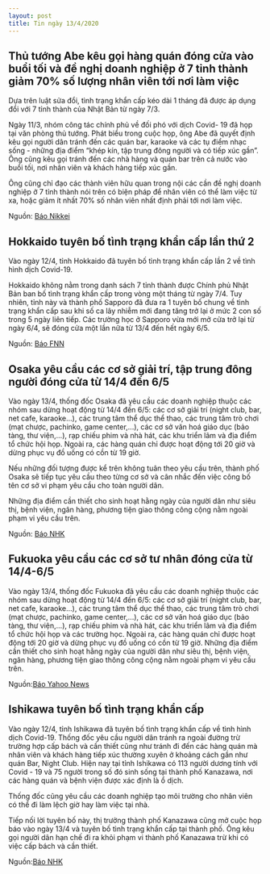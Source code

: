 ```yaml
---
layout: post
title: Tin ngày 13/4/2020
---
```


## Thủ tướng Abe kêu gọi hàng quán đóng cửa vào buổi tối và đề nghị doanh nghiệp ở 7 tỉnh thành giảm 70% số lượng nhân viên tới nơi làm việc

Dựa trên luật sửa đổi, tình trạng khẩn cấp kéo dài 1 tháng đã được áp dụng đổi với 7 tỉnh thành của Nhật Bản từ ngày 7/3. 

Ngày 11/3, nhóm công tác chính phủ về đối phó với dịch Covid- 19 đã họp tại văn phòng thủ tướng. Phát biểu trong cuộc họp, ông Abe đã quyết định kêu gọi người dân tránh đến các quán bar, karaoke và các tụ điểm nhạc sống - những địa điểm “khép kín, tập trung đông người và có tiếp xúc gần”. Ông cũng kêu gọi tránh đến các nhà hàng và quán bar trên cả nước vào buổi tối, nơi nhân viên và khách hàng tiếp xúc gần.

Ông cũng chỉ đạo các thành viên hữu quan trong nội các cần đề nghị doanh nghiệp ở 7 tỉnh thành nói trên có biện pháp để nhân viên có thể làm việc từ xa, hoặc giảm ít nhất 70% số nhân viên nhất định phải tới nơi làm việc.

Nguồn: [Báo Nikkei](https://www.nikkei.com/article/DGXMZO57959650R10C20A4EA3000/)

## Hokkaido tuyên bố tình trạng khẩn cấp lần thứ 2

Vào ngày 12/4, tỉnh Hokkaido đã tuyên bố tình trạng khẩn cấp lần 2 về tình hình dịch Covid-19. 

Hokkaido không nằm trong danh sách 7 tỉnh thành được Chính phủ Nhật Bản ban bố tình trạng khẩn cấp trong vòng một tháng từ ngày 7/4. 
Tuy nhiên, tỉnh này và thành phố Sapporo đã đưa ra 1 tuyên bố chung về tình trạng khẩn cấp sau khi số ca lây nhiễm mới đang tăng trở lại ở mức 2 con số trong 5 ngày liên tiếp.
Các trường học ở Sapporo vừa mới mở cửa trở lại từ ngày 6/4, sẽ đóng cửa một lần nữa từ 13/4 đến hết ngày 6/5.

Nguồn: [Báo FNN](https://www.fnn.jp/articles/-/31658)

## Osaka yêu cầu các cơ sở giải trí, tập trung đông người đóng cửa từ 14/4 đến 6/5

Vào ngày 13/4, thống đốc Osaka đã yêu cầu các doanh nghiệp thuộc các nhóm sau dừng hoạt động từ 14/4 đến 6/5: các cơ sở giải trí (night club, bar, net cafe, karaoke...), các trung tâm thể dục thể thao, các trung tâm trò chơi (mạt chược, pachinko, game center,...), các cơ sở văn hoá giáo dục (bảo tàng, thư viện,...), rạp chiếu phim và nhà hát, các khu triển lãm và địa điểm tổ chức hội họp.
Ngoài ra, các hàng quán chỉ được hoạt động tới 20 giờ và dừng phục vụ đồ uống có cồn từ 19 giờ.

Nếu những đối tượng được kể trên không tuân theo yêu cầu trên, thành phố Osaka sẽ tiếp tục yêu cầu theo từng cơ sở và cân nhắc đến việc công bố tên cơ sở vi phạm yêu cầu cho toàn người dân.

Những địa điểm cần thiết cho sinh hoạt hằng ngày của người dân như siêu thị, bệnh viện, ngân hàng, phương tiện giao thông công cộng nằm ngoài phạm vi yêu cầu trên.

Nguồn: [Báo NHK](https://www3.nhk.or.jp/news/html/20200413/k10012384061000.html?fbclid=IwAR2kSzXL8Iz6b44xIjuFJe85bNoP6MgqGYgtBcBsEWW58_hobGTvLOnk9js)

## Fukuoka yêu cầu các cơ sở tư nhân đóng cửa từ 14/4-6/5

Vào ngày 13/4, thống đốc Fukuoka đã yêu cầu các doanh nghiệp thuộc các nhóm sau dừng hoạt động từ 14/4 đến 6/5: các cơ sở giải trí (night club, bar, net cafe, karaoke...), các trung tâm thể dục thể thao, các trung tâm trò chơi (mạt chược, pachinko, game center,...), các cơ sở văn hoá giáo dục (bảo tàng, thư viện,...), rạp chiếu phim và nhà hát, các khu triển lãm và địa điểm tổ chức hội họp và các trường học. 
Ngoài ra, các hàng quán chỉ được hoạt động tới 20 giờ và dừng phục vụ đồ uống có cồn từ 19 giờ.
Những địa điểm cần thiết cho sinh hoạt hằng ngày của người dân như siêu thị, bệnh viện, ngân hàng, phương tiện giao thông công cộng nằm ngoài phạm vi yêu cầu trên.

Nguồn:[Báo Yahoo News](https://headlines.yahoo.co.jp/hl?a=20200413-00010014-nishinpc-soci)

## Ishikawa tuyên bố tình trạng khẩn cấp 

Vào ngày 12/4, tỉnh Ishikawa đã tuyên bố tình trạng khẩn cấp về tình hình dịch Covid-19. 
Thống đốc yêu cầu người dân tránh ra ngoài đường trừ trường hợp cấp bách và cần thiết cũng như tránh đi đến các hàng quán mà nhân viên và khách hàng tiếp xúc thường xuyên ở khoảng cách gần như quán Bar, Night Club. Hiện nay tại tỉnh Ishikawa có 113 người dương tính với Covid - 19 và 75 người trong số đó sinh sống tại thành phố Kanazawa, nơi các hàng quán và bệnh viện được xác định là ổ dịch.

Thống đốc cũng yêu cầu các doanh nghiệp tạo môi trường cho nhân viên có thể đi làm lệch giờ hay làm việc tại nhà.

Tiếp nối lời tuyên bố này, thị trưởng thành phố Kanazawa cũng mở cuộc họp báo vào ngày 13/4 và tuyên bố tình trạng khẩn cấp tại thành phố. Ông kêu gọi người dân hạn chế đi ra khỏi phạm vi thành phố Kanazawa trừ khi có việc cấp bách và cần thiết. 

Nguồn:[Báo NHK](https://www3.nhk.or.jp/news/html/20200413/k10012383991000.html?fbclid=IwAR1UL7CKaNGvSYrkRDG11RGWq8CF1A8qW-g79xXl0cuwr8e4JJYRXl1SSrE)
